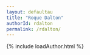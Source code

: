```yaml
---
layout: defaultau
title: "Roque Dalton"
authorId: rdalton
permalink: /rdalton/
---
```

{% include loadAuthor.html %}
<script>
    $(document).ready(function(){
        showAuthorBio('{{ page.authorId }}');
   });
</script>